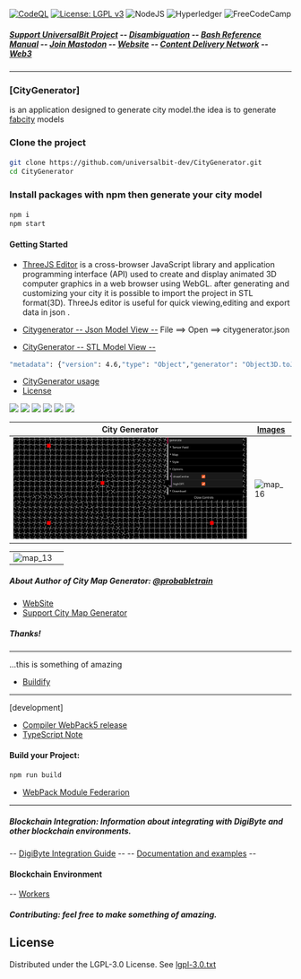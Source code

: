 [![CodeQL](https://github.com/universalbit-dev/CityGenerator/actions/workflows/github-code-scanning/codeql/badge.svg)](https://github.com/universalbit-dev/CityGenerator/actions/workflows/github-code-scanning/codeql)
[![License: LGPL v3](https://img.shields.io/badge/License-LGPL_v3-blue.svg)](https://www.gnu.org/licenses/lgpl-3.0)
![NodeJS](https://img.shields.io/badge/node.js-6DA55F?style=for-the-badge&logo=node.js&logoColor=white)
![Hyperledger](https://img.shields.io/badge/hyperledger-2F3134?style=for-the-badge&logo=hyperledger&logoColor=white)
![FreeCodeCamp](https://img.shields.io/badge/Freecodecamp-%23123.svg?&style=for-the-badge&logo=freecodecamp&logoColor=green)
##### [Support UniversalBit Project](https://github.com/universalbit-dev/universalbit-dev/tree/main/support) -- [Disambiguation](https://en.wikipedia.org/wiki/Wikipedia:Disambiguation) -- [Bash Reference Manual](https://www.gnu.org/software/bash/manual/html_node/index.html) -- [Join Mastodon](https://mastodon.social/invite/wTHp2hSD) -- [Website](https://www.universalbit.it/) -- [Content Delivery Network](https://universalbitcdn.it/) -- [Web3](https://github.com/freeCodeCamp/web3-curriculum?tab=readme-ov-file)

---
### [CityGenerator]
is an application designed to generate city model.the idea is to generate [fabcity](https://fab.city/resources/2022-fab-city-book/) models

### Clone the project
```bash
git clone https://github.com/universalbit-dev/CityGenerator.git
cd CityGenerator
```
### Install packages with npm then generate your city model
```bash
npm i 
npm start
```


#### Getting Started
* [ThreeJS Editor](https://threejs.org/editor/)
is a cross-browser JavaScript library and application programming interface (API) used to create and display animated 3D computer graphics in a web browser using WebGL.
after generating and customizing your city it is possible to import the project in STL format(3D). ThreeJs editor is useful for quick viewing,editing and export data in json .
* [Citygenerator -- Json Model View --](https://threejs.org/editor/) File ==> Open ==> citygenerator.json

* [CityGenerator -- STL Model View --](https://github.com/universalbit-dev/CityGenerator/blob/master/stl/nofullstack_model.stl)

```bash
"metadata": {"version": 4.6,"type": "Object","generator": "Object3D.toJSON"},
```
* [CityGenerator usage](https://github.com/universalbit-dev/CityGenerator/blob/master/docs/usageguide.md)
* [License](https://www.gnu.org/licenses/lgpl-3.0.txt)

<img src="/docs/assets/images/%5Bmap%5D01.png" width="9%"></img> <img src="/docs/assets/images/%5Bmap%5D02.png" width="9%"></img> <img src="/docs/assets/images/%5Bmap%5D03.png" width="9%"></img> <img src="/docs/assets/images/%5Bmap%5D04.png" width="9%"></img> <img src="/docs/assets/images/%5Bmap%5D05.png" width="9%"></img> <img src="/docs/assets/images/%5Bmap%5D06.png" width="9%"></img> 



| City Generator                        | [Images](https://github.com/universalbit-dev/CityGenerator/tree/master/docs/assets/images)                             |
| ----------------------------------- | ----------------------------------- |
| ![map01](https://github.com/universalbit-dev/CityGenerator/blob/master/docs/assets/images/%5Bmap%5D17.png) | ![map_16](https://github.com/universalbit-dev/CityGenerator/blob/master/docs/assets/images/%5Bmap%5D16.png) |

|                             |                             |
| ----------------------------------- | ----------------------------------- |
| ![map_13](https://github.com/universalbit-dev/CityGenerator/blob/master/docs/assets/images/%5Bmap%5D13.png)  |


##### About Author of City Map Generator: [@probabletrain](https://github.com/ProbableTrain/MapGenerator)
* [WebSite](https://maps.probabletrain.com/#/)
* [Support City Map Generator](https://ko-fi.com/probabletrain)
  
##### Thanks!
---
...this is something of amazing
* [Buildify](https://paveloliva.gumroad.com/l/buildify) 
---

[development]

* [Compiler WebPack5 release](https://webpack.js.org/blog/2020-10-10-webpack-5-release/)
* [TypeScript Note](https://webpack.js.org/guides/typescript/)

#### Build your Project:
```bash
npm run build
```
* [WebPack Module Federarion](https://webpack.js.org/concepts/module-federation/)
---

##### Blockchain Integration: Information about integrating with DigiByte and other blockchain environments.
-- [DigiByte Integration Guide](https://www.digibyte.org/docs/integrationguide.pdf) --
-- [Documentation and examples](https://github.com/RenzoDD/digibyte-js?tab=readme-ov-file#documentation--examples-) --
#### Blockchain Environment
-- [Workers](https://github.com/universalbit-dev/CityGenerator/blob/master/workers/readme.md)

##### Contributing: feel free to make something of amazing.
  
## License
Distributed under the LGPL-3.0 License. See [lgpl-3.0.txt](https://www.gnu.org/licenses/lgpl-3.0.txt)


